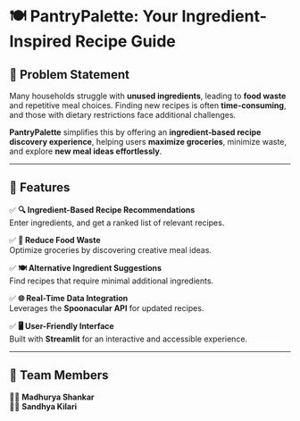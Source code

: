 # 🍽️ PantryPalette: Your Ingredient-Inspired Recipe Guide  

## 📌 Problem Statement  
Many households struggle with **unused ingredients**, leading to **food waste** and repetitive meal choices. Finding new recipes is often **time-consuming**, and those with dietary restrictions face additional challenges.  

**PantryPalette** simplifies this by offering an **ingredient-based recipe discovery experience**, helping users **maximize groceries**, minimize waste, and explore **new meal ideas effortlessly**.  

---

## 🚀 Features  
✅ **🔍 Ingredient-Based Recipe Recommendations**  
   Enter ingredients, and get a ranked list of relevant recipes.  

✅ **🌱 Reduce Food Waste**  
   Optimize groceries by discovering creative meal ideas.  

✅ **🍽️ Alternative Ingredient Suggestions**  
   Find recipes that require minimal additional ingredients.  

✅ **🌐 Real-Time Data Integration**  
   Leverages the **Spoonacular API** for updated recipes.  

✅ **🖥️ User-Friendly Interface**  
   Built with **Streamlit** for an interactive and accessible experience.  

---

## 👥 Team Members  
👩‍💻 **Madhurya Shankar**  
👩‍💻 **Sandhya Kilari**  

